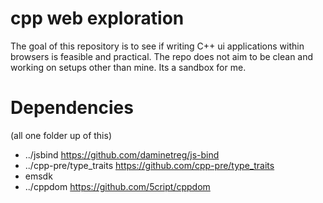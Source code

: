 # cpp web exploration

The goal of this repository is to see if writing C++ ui applications within browsers is feasible and practical.
The repo does not aim to be clean and working on setups other than mine. Its a sandbox for me.

# Dependencies

(all one folder up  of this)
- ../jsbind https://github.com/daminetreg/js-bind
- ../cpp-pre/type_traits https://github.com/cpp-pre/type_traits
- emsdk
- ../cppdom https://github.com/5cript/cppdom
